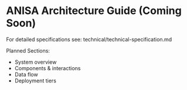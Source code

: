 # ANISA Architecture Guide (Coming Soon)

For detailed specifications see: technical/technical-specification.md

Planned Sections:
- System overview
- Components & interactions
- Data flow
- Deployment tiers

